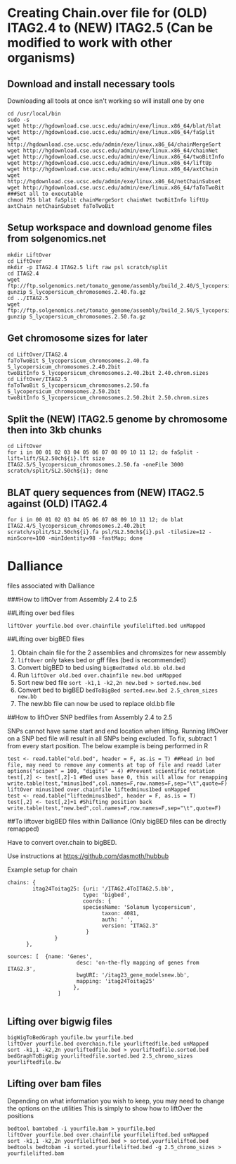 # Creating Chain.over file for (OLD) ITAG2.4 to (NEW) ITAG2.5 (Can be modified to work with other organisms)

## Download and install necessary tools

Downloading all tools at once isn't working so will install one by one

```
cd /usr/local/bin
sudo -s
wget http://hgdownload.cse.ucsc.edu/admin/exe/linux.x86_64/blat/blat
wget http://hgdownload.cse.ucsc.edu/admin/exe/linux.x86_64/faSplit
wget http://hgdownload.cse.ucsc.edu/admin/exe/linux.x86_64/chainMergeSort
wget http://hgdownload.cse.ucsc.edu/admin/exe/linux.x86_64/chainNet
wget http://hgdownload.cse.ucsc.edu/admin/exe/linux.x86_64/twoBitInfo
wget http://hgdownload.cse.ucsc.edu/admin/exe/linux.x86_64/liftUp
wget http://hgdownload.cse.ucsc.edu/admin/exe/linux.x86_64/axtChain
wget http://hgdownload.cse.ucsc.edu/admin/exe/linux.x86_64/netChainSubset
wget http://hgdownload.cse.ucsc.edu/admin/exe/linux.x86_64/faToTwoBit
###Set all to executable
chmod 755 blat faSplit chainMergeSort chainNet twoBitInfo liftUp axtChain netChainSubset faToTwoBit
```

## Setup workspace and download genome files from solgenomics.net


```
mkdir LiftOver
cd LiftOver
mkdir -p ITAG2.4 ITAG2.5 lift raw psl scratch/split
cd ITAG2.4
wget ftp://ftp.solgenomics.net/tomato_genome/assembly/build_2.40/S_lycopersicum_chromosomes.2.40.fa.gz
gunzip S_lycopersicum_chromosomes.2.40.fa.gz
cd ../ITAG2.5
wget ftp://ftp.solgenomics.net/tomato_genome/assembly/build_2.50/S_lycopersicum_chromosomes.2.50.fa.gz
gunzip S_lycopersicum_chromosomes.2.50.fa.gz
```

## Get chromosome sizes for later

```
cd LiftOver/ITAG2.4
faToTwoBit S_lycopersicum_chromosomes.2.40.fa S_lycopersicum_chromosomes.2.40.2bit
twoBitInfo S_lycopersicum_chromosomes.2.40.2bit 2.40.chrom.sizes
cd LiftOver/ITAG2.5
faToTwoBit S_lycopersicum_chromosomes.2.50.fa S_lycopersicum_chromosomes.2.50.2bit
twoBitInfo S_lycopersicum_chromosomes.2.50.2bit 2.50.chrom.sizes
```

## Split the (NEW) ITAG2.5 genome by chromosome then into 3kb chunks

```
cd LiftOver
for i in 00 01 02 03 04 05 06 07 08 09 10 11 12; do faSplit -lift=lift/SL2.50ch${i}.lft size ITAG2.5/S_lycopersicum_chromosomes.2.50.fa -oneFile 3000 scratch/split/SL2.50ch${i}; done
```

## BLAT query sequences from (NEW) ITAG2.5 against (OLD) ITAG2.4

```
for i in 00 01 02 03 04 05 06 07 08 09 10 11 12; do blat ITAG2.4/S_lycopersicum_chromosomes.2.40.2bit scratch/split/SL2.50ch${i}.fa psl/SL2.50ch${i}.psl -tileSize=12 -minScore=100 -minIdentity=98 -fastMap; done
```



# Dalliance
files associated with Dalliance

###How to liftOver from Assembly 2.4 to 2.5

##Lifting over bed files
```
liftOver yourfile.bed over.chainfile youfilelifted.bed unMapped
```

##Lifting over bigBED files

1. Obtain chain file for the 2 assemblies and chromsizes for new assembly
2. `liftOver` only takes bed or gff files (bed is recommended)
3. Convert bigBED to bed using `bigBedToBed old.bb old.bed`
4. Run `liftOver old.bed over.chainfile new.bed unMapped`
5. Sort new bed file `sort -k1,1 -k2,2n new.bed > sorted.new.bed`
6. Convert bed to bigBED `bedToBigBed sorted.new.bed 2.5_chrom_sizes new.bb`
7. The new.bb file can now be used to replace old.bb file

##How to liftOver SNP bedfiles from Assembly 2.4 to 2.5

SNPs cannot have same start and end location when lifting. Running liftOver on a SNP bed file will result in all SNPs being excluded. To fix, subtract 1 from every start position. The below example is being performed in R

```
test <- read.table("old.bed", header = F, as.is = T) ##Read in bed file, may need to remove any comments at top of file and readd later
options("scipen" = 100, "digits" = 4) #Prevent scientific notation
test[,2] <- test[,2]-1 #Bed uses base 0, this will allow for remapping
write.table(test,"minus1bed",col.names=F,row.names=F,sep="\t",quote=F)
liftOver minus1bed over.chainfile liftedminus1bed unMapped
test <- read.table("liftedminus1bed", header = F, as.is = T)
test[,2] <- test[,2]+1 #Shifting position back
write.table(test,"new.bed",col.names=F,row.names=F,sep="\t",quote=F)
```

##To liftover bigBED files within Dalliance (Only bigBED files can be directly remapped)

Have to convert over.chain to bigBED.

Use instructions at https://github.com/dasmoth/hubbub

Example setup for chain
```
chains: {
        itag24Toitag25: {uri: '/ITAG2.4ToITAG2.5.bb',
                        type: 'bigbed',
                        coords: {
                        speciesName: 'Solanum lycopersicum',
                              taxon: 4081,
                              auth: ' ',
                              version: "ITAG2.3"
                         }        
               }      
      },
      
sources: [  {name: 'Genes',
                      desc: 'on-the-fly mapping of genes from ITAG2.3',
                      bwgURI: '/itag23_gene_modelsnew.bb',
                      mapping: 'itag24Toitag25'
                     },
                ]
                
 ``` 
  
## Lifting over bigwig files

```
bigWigToBedGraph youfile.bw yourfile.bed
liftOver yourfile.bed overchain.file yourliftedfile.bed unMapped
sort -k1,1 -k2,2n yourliftedfile.bed > yourliftedfile.sorted.bed
bedGraphToBigWig yourliftedfile.sorted.bed 2.5_chromo_sizes yourliftedfile.bw
```
## Lifting over bam files

Depending on what information you wish to keep, you may need to change the options on the utilities
This is simply to show how to liftOver the positions
```
bedtool bamtobed -i yourfile.bam > yourfile.bed
liftOver yourfile.bed over.chainfile yourfilelifted.bed unMapped
sort -k1,1 -k2,2n yourfilelifted.bed > sorted.yourfilelifted.bed
bedtools bedtobam -i sorted.yourfilelifted.bed -g 2.5_chromo_sizes > yourfilelifted.bam
```
